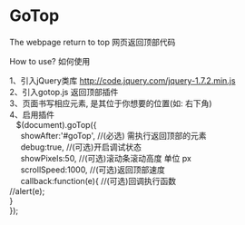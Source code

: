GoTop
=====

The webpage return to top 网页返回顶部代码

How to use? 如何使用

  1、引入jQuery类库  http://code.jquery.com/jquery-1.7.2.min.js<br />
  2、引入gotop.js 返回顶部插件<br />
  3、页面书写相应元素, 是其位于你想要的位置(如: 右下角)<br />
  4、启用插件<br />
     &nbsp; &nbsp;$(document).goTop({<br />
&nbsp;&nbsp;&nbsp;&nbsp;  showAfter:'#goTop',	  //(必选) 需执行返回顶部的元素<br />
&nbsp;&nbsp;&nbsp;&nbsp;  debug:true,			      //(可选)开启调试状态<br />
&nbsp;&nbsp;&nbsp;&nbsp;  showPixels:50,		    //(可选)滚动条滚动高度 单位 px<br />
&nbsp;&nbsp;&nbsp;&nbsp;  scrollSpeed:1000,	    //(可选)返回顶部速度<br />
&nbsp;&nbsp;&nbsp;&nbsp;  callback:function(e){ //(可选)回调执行函数<br />
      			//alert(e);<br />
      		}<br />
	    });<br />
